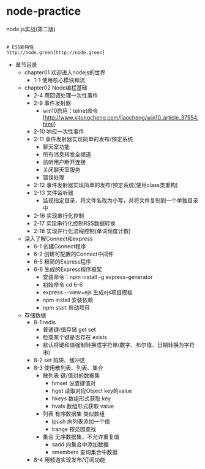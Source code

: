 # node-practice
node.js实战(第二版)

```

# ES6新特性
http://node.green[http://node.green]

```
* 章节目录
    * chapter01 欢迎进入nodejs的世界
        * 1-1 使用核心模块和流
    * chapter02 Node编程基础
        * 2-4 用回调处理一次性事件
        * 2-9 事件发射器
            * win10启用：telnet命令[http://www.xitongcheng.com/jiaocheng/win10_article_37554.html]
        * 2-10 响应一次性事件
        * 2-11 事件发射器实现简单的发布/预定系统
            * 聊天室功能
            * 所有消息转发全频道
            * 监听用户断开连接
            * 关闭聊天室服务
            * 错误处理
        * 2-12 事件发射器实现简单的发布/预定系统(使用class类重构)
        * 2-13 文件监听器
            * 监视指定目录，将文件名改为小写，并将文件复制到一个单独目录中
        * 2-16 实现串行化控制
        * 2-17 实现串行化控制RSS数据转换
        * 2-18 实现并行化流程控制(单词频度计数)
    * 深入了解Connect和express
        * 6-1 创建Connect程序
        * 6-2 创建可配置的Connect中间件
        * 6-5 极简的Express程序
        * 6-6 生成的Express程序框架 
            * 安装命令：npm install -g express-generator
            * 初始命令 cd 6-6
            * express --view=ejs 生成ejs项目模板
            * npm install 安装依赖
            * npm start 启动项目
    * 存储数据
        * 8-1 redis
            * 普通键/值存储 get set
            * 检查某个键是否存在 exists
            * 默认将键和值强制转换成字符串(数字、布尔值、日期转换为字符串)
        * 8-2 set 陷阱、缓冲区
        * 8-3 使用散列表、列表、集合
            * 散列表 键/值对的数据集
                * hmset 设置键值对
                * hget 读取对应Object key的value
                * hkeys 数组形式获取 key
                * hvals 数组形式获取 value
            * 列表 有序数据集 类似数组
                * lpush 向列表添加一个值
                * lrange 按范围查找
            * 集合 无序数据集，不允许重复值
                * sadd 向集合中添加数据
                * smembers 查询集合中数据
        * 8-4 用频道实现发布/订阅功能